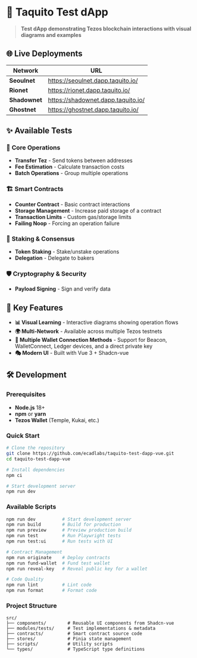 # 🚀 Taquito Test dApp

> **Test dApp demonstrating Tezos blockchain interactions with visual diagrams and examples**

## 🌐 Live Deployments

| Network       | URL                                |
| ------------- | ---------------------------------- |
| **Seoulnet**  | https://seoulnet.dapp.taquito.io/  |
| **Rionet**    | https://rionet.dapp.taquito.io/    |
| **Shadownet** | https://shadownet.dapp.taquito.io/ |
| **Ghostnet**  | https://ghostnet.dapp.taquito.io/  |

## ✨ Available Tests

### 🎯 **Core Operations**

- **Transfer Tez** - Send tokens between addresses
- **Fee Estimation** - Calculate transaction costs
- **Batch Operations** - Group multiple operations

### 🏗️ **Smart Contracts**

- **Counter Contract** - Basic contract interactions
- **Storage Management** - Increase paid storage of a contract
- **Transaction Limits** - Custom gas/storage limits
- **Failing Noop** - Forcing an operation failure

### 🔐 **Staking & Consensus**

- **Token Staking** - Stake/unstake operations
- **Delegation** - Delegate to bakers

### 🛡️ **Cryptography & Security**

- **Payload Signing** - Sign and verify data

## 🎨 Key Features

- **📊 Visual Learning** - Interactive diagrams showing operation flows
- **🌍 Multi-Network** - Available across multiple Tezos testnets
- **🔐 Multiple Wallet Connection Methods** - Support for Beacon, WalletConnect, Ledger devices, and a direct private key
- **🎭 Modern UI** - Built with Vue 3 + Shadcn-vue

## 🛠️ Development

### Prerequisites

- **Node.js** 18+
- **npm** or **yarn**
- **Tezos Wallet** (Temple, Kukai, etc.)

### Quick Start

```bash
# Clone the repository
git clone https://github.com/ecadlabs/taquito-test-dapp-vue.git
cd taquito-test-dapp-vue

# Install dependencies
npm ci

# Start development server
npm run dev
```

### Available Scripts

```bash
npm run dev          # Start development server
npm run build        # Build for production
npm run preview      # Preview production build
npm run test         # Run Playwright tests
npm run test:ui      # Run tests with UI

# Contract Management
npm run originate    # Deploy contracts
npm run fund-wallet  # Fund test wallet
npm run reveal-key   # Reveal public key for a wallet

# Code Quality
npm run lint         # Lint code
npm run format       # Format code
```

### Project Structure

```
src/
├── components/        # Reusable UI components from Shadcn-vue
├── modules/tests/     # Test implementations & metadata
├── contracts/         # Smart contract source code
├── stores/            # Pinia state management
├── scripts/           # Utility scripts
└── types/             # TypeScript type definitions
```
